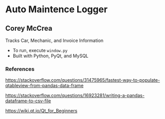 # Auto Maintence Logger
## Corey McCrea
Tracks Car, Mechanic, and Invoice Information
* To run, execute `window.py`
* Built with Python, PyQt, and MySQL


### References
https://stackoverflow.com/questions/31475965/fastest-way-to-populate-qtableview-from-pandas-data-frame

https://stackoverflow.com/questions/16923281/writing-a-pandas-dataframe-to-csv-file

https://wiki.qt.io/Qt_for_Beginners
